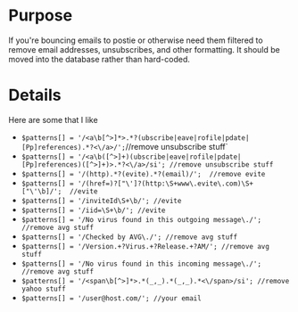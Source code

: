 # Purpose #

If you're bouncing emails to postie or otherwise need them filtered to remove email addresses, unsubscribes, and other formatting. It should be moved into the database rather than hard-coded.


# Details #

Here are some that I like
  * `$patterns[] = '/<a\b[^>]*>.*?(ubscribe|eave|rofile|pdate|[Pp]references).*?<\/a>/';`//remove unsubscribe stuff`
  * `$patterns[] = '/<a\b([^>]+)(ubscribe|eave|rofile|pdate|[Pp]references)([^>]+)>.*?<\/a>/si'; //remove unsubscribe stuff`
  * `$patterns[] = '/(http).*?(evite).*?(email)/';  //remove evite`
  * `$patterns[] = '/(href=)?["\']?(http:\S+www\.evite\.com)\S+["\'\b]/';  //evite`
  * `$patterns[] = '/inviteId\S+\b/'; //evite`
  * `$patterns[] = '/iid=\S+\b/'; //evite`
  * `$patterns[] = '/No virus found in this outgoing message\./'; //remove avg stuff`
  * `$patterns[] = '/Checked by AVG\./'; //remove avg stuff`
  * `$patterns[] = '/Version.+?Virus.+?Release.+?AM/'; //remove avg stuff`
  * `$patterns[] = '/No virus found in this incoming message\./'; //remove avg stuff`
  * `$patterns[] = '/<span\b[^>]*>.*(_,_).*(_,_).*<\/span>/si'; //remove yahoo stuff`
  * `$patterns[] = '/user@host.com/'; //your email`
